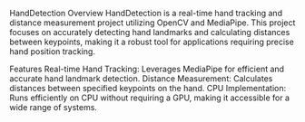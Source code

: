 HandDetection
Overview
HandDetection is a real-time hand tracking and distance measurement project utilizing OpenCV and MediaPipe. This project focuses on accurately detecting hand landmarks and calculating distances between keypoints, making it a robust tool for applications requiring precise hand position tracking.

Features
Real-time Hand Tracking: Leverages MediaPipe for efficient and accurate hand landmark detection.
Distance Measurement: Calculates distances between specified keypoints on the hand.
CPU Implementation: Runs efficiently on CPU without requiring a GPU, making it accessible for a wide range of systems.
